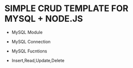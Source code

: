 # SIMPLE CRUD TEMPLATE FOR MYSQL + NODE.JS

- MySQL Module
- MySQL Connection
- MySQL Fucntions

- Insert,Read,Update,Delete
